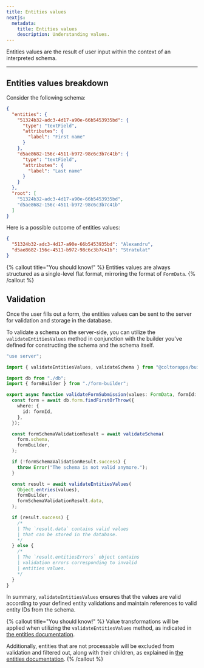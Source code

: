 ```yaml
---
title: Entities values
nextjs:
  metadata:
    title: Entities values
    description: Understanding values.
---
```


Entities values are the result of user input within the context of an interpreted schema.

---

## Entities values breakdown

Consider the following schema:

```json
{
  "entities": {
    "51324b32-adc3-4d17-a90e-66b5453935bd": {
      "type": "textField",
      "attributes": {
        "label": "First name"
      }
    },
    "d5ae8682-156c-4511-b972-98c6c3b7c41b": {
      "type": "textField",
      "attributes": {
        "label": "Last name"
      }
    }
  },
  "root": [
    "51324b32-adc3-4d17-a90e-66b5453935bd",
    "d5ae8682-156c-4511-b972-98c6c3b7c41b"
  ]
}
```

Here is a possible outcome of entities values:

```json
{
  "51324b32-adc3-4d17-a90e-66b5453935bd": "Alexandru",
  "d5ae8682-156c-4511-b972-98c6c3b7c41b": "Stratulat"
}
```

{% callout title="You should know!" %}
Entities values are always structured as a single-level flat format, mirroring the format of `FormData`.
{% /callout %}

## Validation

Once the user fills out a form, the entities values can be sent to the server for validation and storage in the database.

To validate a schema on the server-side, you can utilize the `validateEntitiesValues` method in conjunction with the builder you've defined for constructing the schema and the schema itself.

```typescript
"use server";

import { validateEntitiesValues, validateSchema } from "@coltorapps/builder";

import db from "./db";
import { formBuilder } from "./form-builder";

export async function validateFormSubmission(values: FormData, formId: string) {
  const form = await db.form.findFirstOrThrow({
    where: {
      id: formId,
    },
  });

  const formSchemaValidationResult = await validateSchema(
    form.schema,
    formBuilder,
  );

  if (!formSchemaValidationResult.success) {
    throw Error("The schema is not valid anymore.");
  }

  const result = await validateEntitiesValues(
    Object.entries(values),
    formBuilder,
    formSchemaValidationResult.data,
  );

  if (result.success) {
    /*
    | The `result.data` contains valid values
    | that can be stored in the database.
    */
  } else {
    /*
    | The `result.entitiesErrors` object contains
    | validation errors corresponding to invalid
    | entities values.
    */
  }
}
```

In summary, `validateEntitiesValues` ensures that the values are valid according to your defined entity validations and maintain references to valid entity IDs from the schema.

{% callout title="You should know!" %}
Value transformations will be applied when utilizing the `validateEntitiesValues` method, as indicated in [the entities documentation](/docs/entities#transforming-values).

Additionally, entities that are not processable will be excluded from validation and filtered out, along with their children, as explained in [the entities documentation](/docs/entities#conditional-processing).
{% /callout %}
